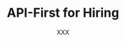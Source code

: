 ---
published: false
layout: post
title: API-First for Hiring
author: XXX
author_link: XXX
categories:
- Teams
- Engineering
- Design
---